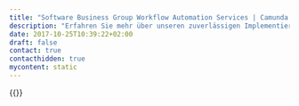 ```yaml
---
title: "Software Business Group Workflow Automation Services | Camunda BPM"
description: "Erfahren Sie mehr über unseren zuverlässigen Implementierungspartner Software Business Group. Camunda ist der Marktführer für Workflow-Automatisierung und Geschäftsprozessmanagement. Holen Sie sich heute Ihre 30-Tage-Testversion."
date: 2017-10-25T10:39:22+02:00
draft: false
contact: true
contacthidden: true
mycontent: static
---
```

{{<partner-single
company="Software Business Group "
type="si"
website="http://www.sbglatam.com"
countrycode="EC"
city="Quito"
description=""
siregion=""
level="basic"
logo="//images.ctfassets.net/vpidbgnakfvf/88RzOPa75eOciO0IaCIY0/8bd425d9f98bc973431cb637f5cae7bc/sbg.png">}}